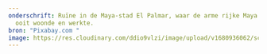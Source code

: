 ```yaml
---
onderschrift: Ruïne in de Maya-stad El Palmar, waar de arme rijke Maya Ajpach
  ooit woonde en werkte.
bron: "Pixabay.com "
image: https://res.cloudinary.com/ddio9vlzi/image/upload/v1680936062/sciencegeek/posts/muurrelief-el-palmar-ruïne.jpeg
---
```

